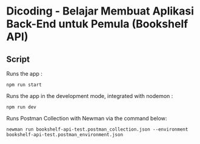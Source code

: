 # Dicoding - Belajar Membuat Aplikasi Back-End untuk Pemula (Bookshelf API)

## Script

Runs the app :

```
npm run start
```

Runs the app in the development mode, integrated with nodemon :

```
npm run dev
```

Runs Postman Collection with Newman via the command below:

```
newman run bookshelf-api-test.postman_collection.json --environment bookshelf-api-test.postman_environment.json
```
